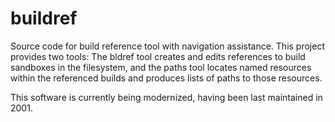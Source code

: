 # buildref
Source code for build reference tool with navigation assistance.  This project provides two tools:  The bldref tool creates and edits references to build sandboxes in the filesystem, and the paths tool locates named resources within the referenced builds and produces lists of paths to those resources.

This software is currently being modernized, having been last maintained in 2001.